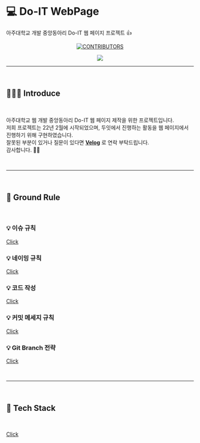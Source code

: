 # 💻 Do-IT WebPage

아주대학교 개발 중앙동아리 Do-IT 웹 페이지 프로젝트 :+1:

<div align=center>

[![CONTRIBUTORS](https://img.shields.io/badge/contributors-8-green.svg?style=flat-square)](https://github.com/AJOU-DEVELOPERS/Do-IT-Page)

<a href="https://github.com/AJOU-DEVELOPERS/Do-IT-Page/graphs/contributors">
  <img src="https://contrib.rocks/image?repo=AJOU-DEVELOPERS/Do-IT-Page" />
</a>

</div>

---

<br />

## 🧑🏻‍💻 Introduce

<br />

아주대학교 웹 개발 중앙동아리 Do-IT 웹 페이지 제작을 위한 프로젝트입니다. <br/>
저희 프로젝트는 22년 2월에 시작되었으며, 두잇에서 진행하는 활동을 웹 페이지에서 진행하기 위해 구현하였습니다. <br/>
잘못된 부분이 있거나 질문이 있다면 **[Velog](https://velog.io/@jinpro)** 로 연락 부탁드립니다. <br/>
감사합니다. 🙇🏻 <br />

<br />

---

<br />

## 📒 Ground Rule

<br />

### 💡 이슈 규칙

[Click](https://github.com/AJOU-DEVELOPERS/Do-IT-Page/wiki/%EC%9D%B4%EC%8A%88-%EA%B7%9C%EC%B9%99)

### 💡 네이밍 규칙

[Click](https://github.com/AJOU-DEVELOPERS/Do-IT-Page/wiki/%EB%84%A4%EC%9D%B4%EB%B0%8D-%EA%B7%9C%EC%B9%99)

### 💡 코드 작성

[Click](https://github.com/AJOU-DEVELOPERS/Do-IT-Page/wiki/%EC%BD%94%EB%93%9C-%EC%9E%91%EC%84%B1-%EA%B7%9C%EC%B9%99)

### 💡 커밋 메세지 규칙

[Click](https://github.com/AJOU-DEVELOPERS/Do-IT-Page/wiki/Git-Commit-Message-%EA%B7%9C%EC%B9%99)

### 💡 Git Branch 전략

[Click](https://blog.appkr.dev/learn-n-think/comparing-workflows/#32-%EC%9D%B4%EB%A0%A5%EC%9D%84-%EA%B8%B0%EB%A1%9D%ED%95%98%EB%8A%94-%EB%B8%8C%EB%9E%9C%EC%B9%98)

<br />

---

<br />

## 🔧 Tech Stack

<br />

[Click](https://github.com/AJOU-DEVELOPERS/Do-IT-Page/wiki/%EA%B8%B0%EC%88%A0-%EC%8A%A4%ED%83%9D)
